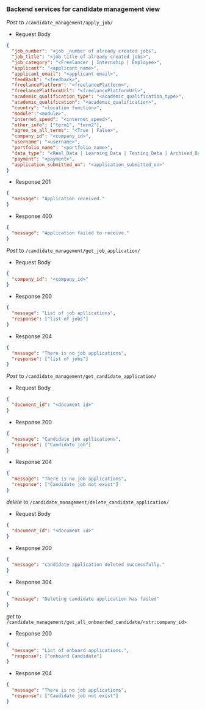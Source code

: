 ### Backend services for candidate management view

_Post_ to `/candidate_management/apply_job/`

- Request Body

```json
{
  "job_number": "<job _number of already created jobs",
  "job_title": "<job title of already created jobs>",
  "job_category": "<Freelancer | Internship | Employee>",
  "applicant": "<applicant name>",
  "applicant_email": "<applicant email>",
  "feedBack": "<feedback>",
  "freelancePlatform": "<freelancePlatform>",
  "freelancePlatformUrl": "<freelancePlatformUrl>",
  "academic_qualification_type": "<academic_qualification_type>",
  "academic_qualification": "<academic_qualification>",
  "country": "<location function>",
  "module":"<module>",
  "internet_speed": "<internet_speed>",
  "other_info": ["term1", "term2"],
  "agree_to_all_terms": "<True | False>",
  "company_id": "<company_id>",
  "username": "<username>",
  "portfolio_name": "<portfolio_name>",
  "data_type": "<Real_Data | Learning_Data | Testing_Data | Archived_Data>",
  "payment": "<payment>",
  "application_submitted_on": "<application_submitted_on>"
}
```

- Response 201

```json
{
  "message": "Application received."
}
```

- Response 400

```json
{
  "message": "Application failed to receive."
}
```

_Post_ to `/candidate_management/get_job_application/`

- Request Body

```json
{
  "company_id": "<company_id>"
}
```

- Response 200

```json
{
  "message": "List of job apllications",
  "response": ["list of jobs"]
}
```

- Response 204

```json
{
  "message": "There is no job applications",
  "response": ["list of jobs"]
}
```

_Post_ to `/candidate_management/get_candidate_application/`

- Request Body

```json
{
  "document_id": "<document id>"
}
```

- Response 200

```json
{
  "message": "Candidate job apllications",
  "response": ["Candidate job"]
}
```

- Response 204

```json
{
  "message": "There is no job applications",
  "response": ["Candidate job not exist"]
}
```

_delete_ to `/candidate_management/delete_candidate_application/`

- Request Body

```json
{
  "document_id": "<document id>"
}
```

- Response 200

```json
{
  "message": "candidate application deleted successfully."
}
```

- Response 304

```json
{
  "message": "Deleting candidate application has failed"
}
```

_get_ to `/candidate_management/get_all_onboarded_candidate/<str:company_id>`

- Response 200

```json
{
  "message": "List of onboard applications.",
  "response": ["onboard Candidate"]
}
```

- Response 204

```json
{
  "message": "There is no job applications",
  "response": ["Candidate job not exist"]
}
```
